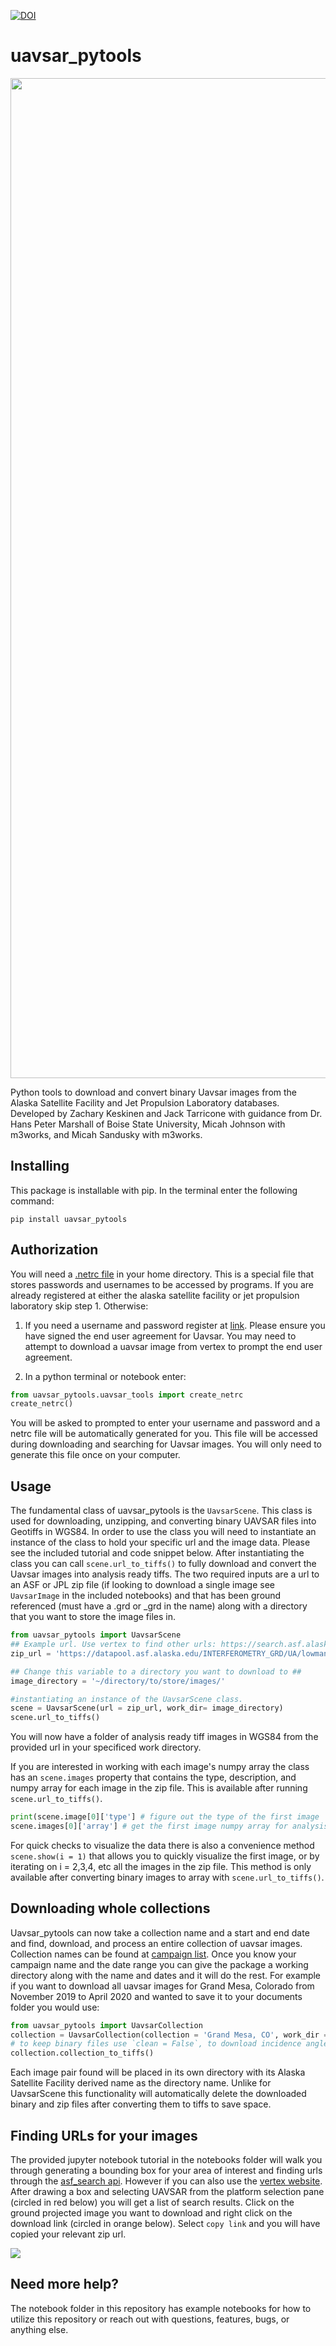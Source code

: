 [![DOI](https://zenodo.org/badge/452858293.svg)](https://zenodo.org/badge/latestdoi/452858293)

# uavsar_pytools

<img src="https://github.com/SnowEx/uavsar_pytools/blob/main/title_figure.png" width="1600">

Python tools to download and convert binary Uavsar images from the Alaska Satellite Facility and Jet Propulsion Laboratory databases. Developed by Zachary Keskinen and Jack Tarricone with guidance from Dr. Hans Peter Marshall of Boise State University, Micah Johnson with m3works, and Micah Sandusky with m3works.

## Installing

This package is installable with pip. In the terminal enter the following command:

```console
pip install uavsar_pytools
```

## Authorization

You will need a [.netrc file](https://www.gnu.org/software/inetutils/manual/html_node/The-_002enetrc-file.html) in your home directory. This is a special file that stores passwords and usernames to be accessed by programs. If you are already registered at either the alaska satellite facility or jet propulsion laboratory skip step 1. Otherwise:

1. If you need a username and password register at [link](https://search.asf.alaska.edu/). Please ensure you have signed the end user agreement for Uavsar. You may need to attempt to download a uavsar image from vertex to prompt the end user agreement.

2. In a python terminal or notebook enter:
```python
from uavsar_pytools.uavsar_tools import create_netrc
create_netrc()
```

You will be asked to prompted to enter your username and password and a netrc file will be automatically generated for you. This file will be accessed during downloading and searching for Uavsar images. You will only need to generate this file once on your computer.

## Usage

The fundamental class of uavsar_pytools is the `UavsarScene`. This class is used for downloading, unzipping, and converting binary UAVSAR files into Geotiffs in WGS84. In order to use the class you will need to instantiate an instance of the class to hold your specific url and the image data. Please see the included tutorial and code snippet below. After instantiating the class you can call `scene.url_to_tiffs()` to fully download and convert the Uavsar images into analysis ready tiffs. The two required inputs are a url to an ASF or JPL zip file (if looking to download a single image see `UavsarImage` in the included notebooks) and that has been ground referenced (must have a .grd or \_grd in the name) along with a directory that you want to store the image files in.

```python
from uavsar_pytools import UavsarScene
## Example url. Use vertex to find other urls: https://search.asf.alaska.edu/ ##
zip_url = 'https://datapool.asf.alaska.edu/INTERFEROMETRY_GRD/UA/lowman_05208_21019-019_21021-007_0006d_s01_L090_01_int_grd.zip'

## Change this variable to a directory you want to download to ##
image_directory = '~/directory/to/store/images/'

#instantiating an instance of the UavsarScene class.
scene = UavsarScene(url = zip_url, work_dir= image_directory)
scene.url_to_tiffs()
```

You will now have a folder of analysis ready tiff images in WGS84 from the provided url in your specificed work directory.

If you are interested in working with each image's numpy array the class has an `scene.images` property that contains the type, description, and numpy array for each image in the zip file. This is available after running `scene.url_to_tiffs()`.

```python
print(scene.image[0]['type'] # figure out the type of the first image
scene.images[0]['array'] # get the first image numpy array for analysis
```

For quick checks to visualize the data there is also a convenience method `scene.show(i = 1)` that allows you to quickly visualize the first image, or by iterating on i = 2,3,4, etc all the images in the zip file. This method is only available after converting binary images to array with `scene.url_to_tiffs()`.

## Downloading whole collections

Uavsar_pytools can now take a collection name and a start and end date and find, download, and process an entire collection of uavsar images. Collection names can be found at [campaign list](https://api.daac.asf.alaska.edu/services/utils/mission_list). Once you know your campaign name and the date range you can give the package a working directory along with the name and dates and it will do the rest. For example if you want to download all uavsar images for Grand Mesa, Colorado from November 2019 to April 2020 and wanted to save it to your documents folder you would use:

```python
from uavsar_pytools import UavsarCollection
collection = UavsarCollection(collection = 'Grand Mesa, CO', work_dir = '~/Documents/collection_ex/', dates = ('2019-11-01','2020-04-01'))
# to keep binary files use `clean = False`, to download incidence angles with each image use `inc = True`, for only certain pols use `pols = ['VV','HV']`
collection.collection_to_tiffs()
```

Each image pair found will be placed in its own directory with its Alaska Satellite Facility derived name as the directory name. Unlike for UavsarScene this functionality will automatically delete the downloaded binary and zip files after converting them to tiffs to save space.

## Finding URLs for your images

The provided jupyter notebook tutorial in the notebooks folder will walk you through generating a bounding box for your area of interest and finding urls through the [asf_search api](https://github.com/asfadmin/Discovery-asf_search). However if you can also use the [vertex website](https://search.asf.alaska.edu/). After drawing a box and selecting UAVSAR from the platform selection pane (circled in red below) you will get a list of search results. Click on the ground projected image you want to download and right click on the download link (circled in orange below). Select ```copy link``` and you will have copied your relevant zip url.

<img src="https://github.com/SnowEx/uavsar_pytools/blob/main/vertex_example.png">

## Need more help?

The notebook folder in this repository has example notebooks for how to utilize this repository or reach out with questions, features, bugs, or anything else.
